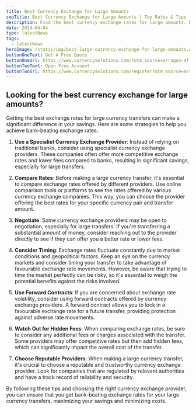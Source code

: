 ```yaml
---
title: Best Currency Exchange for Large Amounts
seoTitle: Best Currency Exchange for Large Amounts | Top Rates & Tips
description: Find the best currency exchange rates for large amounts. Explore expert tips to maximize value and efficiency in your high-value currency transfers
date: 2024-04-04
type: latestNews
tags:
  - latestNews
heroImage: /static/img/best-large-currency-exchange-for-large-amounts.webp
buttonOneText: Get A Free Quote
buttonOneUrl: https://www.currencysolutions.com/?utm_source=arragon-affiliates
buttonTwoText: Open Free Account
buttonTwoUrl: https://www.currencysolutions.com/register?utm_source=arragon-affiliates
---
```

## Looking for the best currency exchange for large amounts?

Getting the best exchange rates for large currency transfers can make a significant difference in your savings. Here are some strategies to help you achieve bank-beating exchange rates:

1.	**Use a Specialist Currency Exchange Provider**: Instead of relying on traditional banks, consider using specialist currency exchange providers. These companies often offer more competitive exchange rates and lower fees compared to banks, resulting in significant savings, especially for large transfers.

2.	**Compare Rates**: Before making a large currency transfer, it's essential to compare exchange rates offered by different providers. Use online comparison tools or platforms to see the rates offered by various currency exchange companies. This way, you can choose the provider offering the best rates for your specific currency pair and transfer amount.

3.	**Negotiate**: Some currency exchange providers may be open to negotiation, especially for large transfers. If you're transferring a substantial amount of money, consider reaching out to the provider directly to see if they can offer you a better rate or lower fees.

4.	**Consider Timing**: Exchange rates fluctuate constantly due to market conditions and geopolitical factors. Keep an eye on the currency markets and consider timing your transfer to take advantage of favourable exchange rate movements. However, be aware that trying to time the market perfectly can be risky, so it's essential to weigh the potential benefits against the risks involved.

5.	**Use Forward Contracts**: If you are concerned about exchange rate volatility, consider using forward contracts offered by currency exchange providers. A forward contract allows you to lock in a favourable exchange rate for a future transfer, providing protection against adverse rate movements.

6.	**Watch Out for Hidden Fees**: When comparing exchange rates, be sure to consider any additional fees or charges associated with the transfer. Some providers may offer competitive rates but then add hidden fees, which can significantly impact the overall cost of the transfer.

7.	**Choose Reputable Providers**: When making a large currency transfer, it's crucial to choose a reputable and trustworthy currency exchange provider. Look for companies that are regulated by relevant authorities and have a track record of reliability and security.

By following these tips and choosing the right currency exchange provider, you can ensure that you get bank-beating exchange rates for your large currency transfers, maximizing your savings and minimizing costs.
